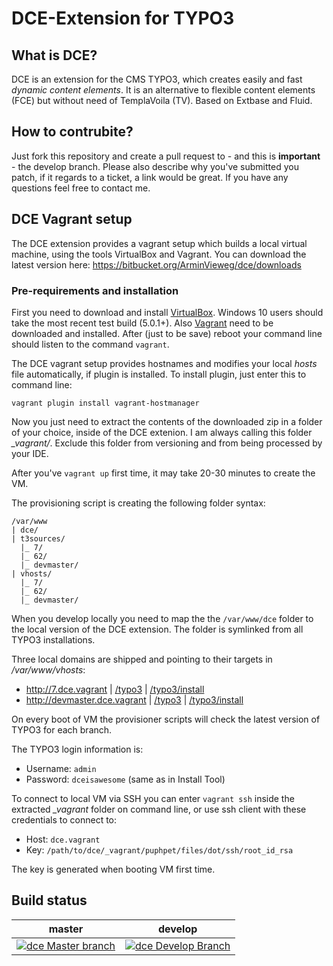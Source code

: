 # DCE-Extension for TYPO3 #

## What is DCE? ##
DCE is an extension for the CMS TYPO3, which creates easily and fast *dynamic content elements*. It is an alternative to flexible content elements (FCE) but without need of TemplaVoila (TV). Based on Extbase and Fluid.

## How to contrubite? ##
Just fork this repository and create a pull request to - and this is **important** - the develop branch. Please also describe why you've submitted you patch, if it regards to a ticket, a link would be great. If you have any questions feel free to contact me.

## DCE Vagrant setup  ##
The DCE extension provides a vagrant setup which builds a local virtual machine, using the tools VirtualBox and Vagrant.
You can download the latest version here: https://bitbucket.org/ArminVieweg/dce/downloads

### Pre-requirements and installation ###
First you need to download and install [VirtualBox](https://www.virtualbox.org/wiki/Downloads). Windows 10 users should take the most recent test build (5.0.1+). Also [Vagrant](https://www.vagrantup.com/downloads.html) need to be downloaded and installed. After (just to be save) reboot your command line should listen to the command `vagrant`.

The DCE vagrant setup provides hostnames and modifies your local _hosts_ file automatically, if plugin is installed. To install plugin, just enter this to command line:

```
vagrant plugin install vagrant-hostmanager
```

Now you just need to extract the contents of the downloaded zip in a folder of your choice, inside of the DCE extenion. I am always calling this folder *_vagrant/*. Exclude this folder from versioning and from being processed by your IDE.

After you've `vagrant up` first time, it may take 20-30 minutes to create the VM.

The provisioning script is creating the following folder syntax:
```
/var/www
| dce/
| t3sources/
  |_ 7/
  |_ 62/
  |_ devmaster/
| vhosts/
  |_ 7/
  |_ 62/
  |_ devmaster/
```
When you develop locally you need to map the the `/var/www/dce` folder to the local version of the DCE extension. The folder is symlinked from all TYPO3 installations.

Three local domains are shipped and pointing to their targets in */var/www/vhosts*:

* http://7.dce.vagrant | [/typo3](http://7.dce.vagrant/typo3) |  [/typo3/install](http://7.dce.vagrant/typo3/install)
* http://devmaster.dce.vagrant | [/typo3](http://devmaster.dce.vagrant/typo3) |  [/typo3/install](http://devmaster.dce.vagrant/typo3/install)
 
On every boot of VM the provisioner scripts will check the latest version of TYPO3 for each branch. 

The TYPO3 login information is:

* Username: `admin`
* Password: `dceisawesome` (same as in Install Tool)

To connect to local VM via SSH you can enter `vagrant ssh` inside the extracted *_vagrant* folder on command line, or use ssh client with these credentials to connect to:

* Host: `dce.vagrant`
* Key: `/path/to/dce/_vagrant/puphpet/files/dot/ssh/root_id_rsa`

The key is generated when booting VM first time.

## Build status ##

|master|develop|
|---------|----------|
|[![dce Master branch](http://ci.v.ieweg.de/build-status/image/5?branch=master)](http://ci.v.ieweg.de/build-status/view/5?branch=master)|[![dce Develop Branch](http://ci.v.ieweg.de/build-status/image/5?branch=develop)](http://ci.v.ieweg.de/build-status/view/5?branch=develop)|
